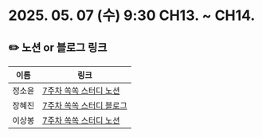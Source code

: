 # 2025. 05. 07 (수) 9:30 CH13. ~ CH14.

## ✏️ 노션 or 블로그 링크

| 이름   | 링크                                                                                                                                                                                         |
| ------ | -------------------------------------------------------------------------------------------------------------------------------------------------------------------------------------------- |
| 정소윤 | [7주차 쏙쏙 스터디 노션](https://seemly-hill-468.notion.site/1e3378a8636080ccb24fd9e2a2800bd4?pvs=4) |
| 장혜진 | [7주차 쏙쏙 스터디 블로그](https://zinny-22.tistory.com/299)                                                                                                                                 |
| 이상봉 | [7주차 쏙쏙 스터디 노션]()                                                                                                         |
